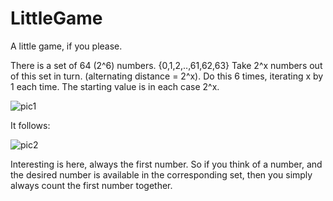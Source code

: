 # LittleGame
A little game, if you please.

There is a set of 64 (2^6) numbers. {0,1,2,..,61,62,63}	
Take 2^x numbers out of this set in turn. (alternating distance = 2^x).	
Do this 6 times, iterating x by 1 each time. The starting value is in each case 2^x.

![pic1](https://user-images.githubusercontent.com/104991886/226114360-341f957c-88d9-4d44-a78d-a9d6a3a92873.png)

It follows:

![pic2](https://user-images.githubusercontent.com/104991886/226114416-5fa2a2d8-1fe7-43ff-9908-075ff2aab838.png)


Interesting is here, always the first number. 
So if you think of a number, and the desired number is available in the corresponding set, then you simply always count the first number together. 
